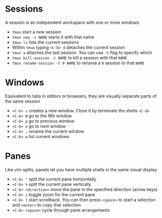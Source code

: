 # Sessions

A session is an independent workspace with one or more windows

- `tmux` start a new session
- `tmux new -s NAME` starts it with that name
- `tmux ls` lists the current sessions
- Within `tmux` typing `<C-b> d` detaches the current session
- `tmux a` attaches the last session. You can use `-t` flag to specify which
- `tmux kill-session -t NAME` to kill a session with that `NAME`
- `tmux rename-session -t 0 NAME` to rename a `0` session to that `NAME`

# Windows

Equivalent to tabs in editors or browsers, they are visually separate parts of the same session

- `<C-b> c` creates a new window. Close it by terminate the shells `<C-d>`
- `<C-b> N` go to the *N*th window
- `<C-b> p` go to previous window
- `<C-b> n` go to next window
- `<C-b> ,` rename the current window
- `<C-b> w` list current windows

# Panes

Like vim splits, panels let you have multiple shells in the same visual display

- `<C-b> "` split the current pane horizontally
- `<C-b> %` split the current pane vertically
- `<C-b> <direction>` move the pane in the specified direction (arrow keys)
- `<C-b> z` toggle zoom for the current pane
- `<C-b> [` start scrollback. You can then press `<space>` to start a selection and `<enter>` to copy that selection
- `<C-b> <space>` cycle through pane arrangements
